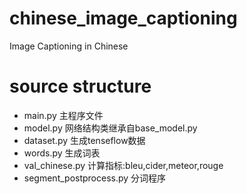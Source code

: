 # chinese_image_captioning
Image Captioning in Chinese

# source structure
- main.py 主程序文件
- model.py 网络结构类继承自base_model.py
- dataset.py 生成tenseflow数据
- words.py 生成词表
- val_chinese.py 计算指标:bleu,cider,meteor,rouge
- segment_postprocess.py 分词程序

